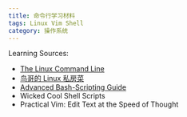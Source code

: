 ```yaml
---
title: 命令行学习材料
tags: Linux Vim Shell
category: 操作系统
---
```


Learning Sources:

- [The Linux Command Line](http://linuxcommand.org/tlcl.php)
- [鸟哥的 Linux 私房菜](http://linux.vbird.org/linux_basic/)
- [Advanced Bash-Scripting Guide](http://tldp.org/LDP/abs/html/)
- Wicked Cool Shell Scripts
- Practical Vim: Edit Text at the Speed of Thought
